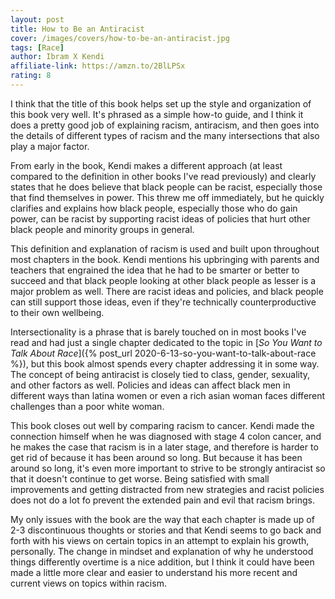 ```yaml
---
layout: post
title: How to Be an Antiracist
cover: /images/covers/how-to-be-an-antiracist.jpg
tags: [Race]
author: Ibram X Kendi
affiliate-link: https://amzn.to/2BlLPSx
rating: 8
---
```


I think that the title of this book helps set up the style and organization of this book very well. It's phrased as a simple how-to guide, and I think it does a pretty good job of explaining racism, antiracism, and then goes into the details of different types of racism and the many intersections that also play a major factor.

From early in the book, Kendi makes a different approach (at least compared to the definition in other books I've read previously) and clearly states that he does believe that black people can be racist, especially those that find themselves in power. This threw me off immediately, but he quickly clarifies and explains how black people, especially those who do gain power, can be racist by supporting racist ideas of policies that hurt other black people and minority groups in general.

This definition and explanation of racism is used and built upon throughout most chapters in the book. Kendi mentions his upbringing with parents and teachers that engrained the idea that he had to be smarter or better to succeed and that black people looking at other black people as lesser is a major problem as well. There are racist ideas and policies, and black people can still support those ideas, even if they're technically counterproductive to their own wellbeing.

Intersectionality is a phrase that is barely touched on in most books I've read and had just a single chapter dedicated to the topic in [_So You Want to Talk About Race_]({% post_url 2020-6-13-so-you-want-to-talk-about-race %}), but this book almost spends every chapter addressing it in some way. The concept of being antiracist is closely tied to class, gender, sexuality, and other factors as well. Policies and ideas can affect black men in different ways than latina women or even a rich asian woman faces different challenges than a poor white woman.

This book closes out well by comparing racism to cancer. Kendi made the connection himself when he was diagnosed with stage 4 colon cancer, and he makes the case that racism is in a later stage, and therefore is harder to get rid of because it has been around so long. But because it has been around so long, it's even more important to strive to be strongly antiracist so that it doesn't continue to get worse. Being satisfied with small improvements and getting distracted from new strategies and racist policies does not do a lot fo prevent the extended pain and evil that racism brings.

My only issues with the book are the way that each chapter is made up of 2-3 discontinuous thoughts or stories and that Kendi seems to go back and forth with his views on certain topics in an attempt to explain his growth, personally. The change in mindset and explanation of why he understood things differently overtime is a nice addition, but I think it could have been made a little more clear and easier to understand his more recent and current views on topics within racism.

